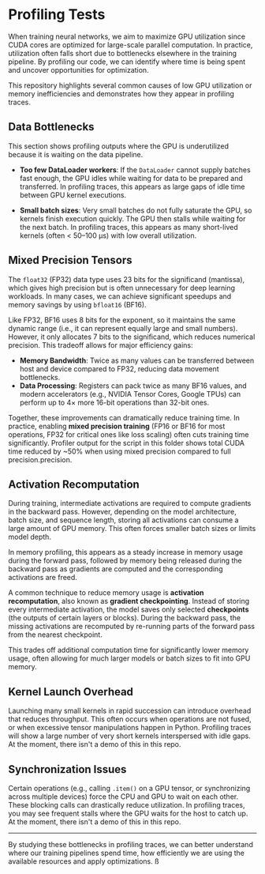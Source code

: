 # Profiling Tests

When training neural networks, we aim to maximize GPU utilization since CUDA cores are
optimized for large-scale parallel computation. In practice, utilization often falls
short due to bottlenecks elsewhere in the training pipeline. By profiling our code, we
can identify where time is being spent and uncover opportunities for optimization.

This repository highlights several common causes of low GPU utilization or memory
inefficiencies and demonstrates how they appear in profiling traces.

## Data Bottlenecks

This section shows profiling outputs where the GPU is underutilized because it is
waiting on the data pipeline.

- **Too few DataLoader workers**: If the `DataLoader` cannot supply batches fast
  enough, the GPU idles while waiting for data to be prepared and transferred. In
  profiling traces, this appears as large gaps of idle time between GPU kernel
  executions.

- **Small batch sizes**: Very small batches do not fully saturate the GPU, so kernels
  finish execution quickly. The GPU then stalls while waiting for the next batch. In
  profiling traces, this appears as many short-lived kernels (often < 50–100 µs) with
  low overall utilization.

## Mixed Precision Tensors

The `float32` (FP32) data type uses 23 bits for the significand (mantissa), which gives
high precision but is often unnecessary for deep learning workloads. In many cases,
we can achieve significant speedups and memory savings by using `bfloat16` (BF16).

Like FP32, BF16 uses 8 bits for the exponent, so it maintains the same dynamic range
(i.e., it can represent equally large and small numbers). However, it only allocates
7 bits to the significand, which reduces numerical precision. This tradeoff allows
for major efficiency gains:

- **Memory Bandwidth**: Twice as many values can be transferred between host and
  device compared to FP32, reducing data movement bottlenecks.
- **Data Processing**: Registers can pack twice as many BF16 values, and modern
  accelerators (e.g., NVIDIA Tensor Cores, Google TPUs) can perform up to 4× more
  16-bit operations than 32-bit ones.

Together, these improvements can dramatically reduce training time. In practice,
enabling **mixed precision training** (FP16 or BF16 for most operations, FP32 for
critical ones like loss scaling) often cuts training time significantly. Profiler
output for the script in this folder shows total CUDA time reduced by ~50% when using
mixed precision compared to full precision.precision.

## Activation Recomputation

During training, intermediate activations are required to compute gradients in the
backward pass. However, depending on the model architecture, batch size, and sequence
length, storing all activations can consume a large amount of GPU memory. This often
forces smaller batch sizes or limits model depth.

In memory profiling, this appears as a steady increase in memory usage during the
forward pass, followed by memory being released during the backward pass as gradients
are computed and the corresponding activations are freed.

A common technique to reduce memory usage is **activation recomputation**, also known
as **gradient checkpointing**. Instead of storing every intermediate activation, the
model saves only selected **checkpoints** (the outputs of certain layers or blocks).
During the backward pass, the missing activations are recomputed by re-running parts
of the forward pass from the nearest checkpoint.

This trades off additional computation time for significantly lower memory usage,
often allowing for much larger models or batch sizes to fit into GPU memory.

## Kernel Launch Overhead

Launching many small kernels in rapid succession can introduce overhead that reduces
throughput. This often occurs when operations are not fused, or when excessive tensor
manipulations happen in Python. Profiling traces will show a large number of very
short kernels interspersed with idle gaps. At the moment, there isn't a demo of this in 
this repo.

## Synchronization Issues

Certain operations (e.g., calling `.item()` on a GPU tensor, or synchronizing across
multiple devices) force the CPU and GPU to wait on each other. These blocking calls
can drastically reduce utilization. In profiling traces, you may see frequent stalls
where the GPU waits for the host to catch up. At the moment, there isn't a demo of this 
in this repo.

---

By studying these bottlenecks in profiling traces, we can better understand where our
training pipelines spend time, how efficiently we are using the available resources
and apply optimizations.
ß